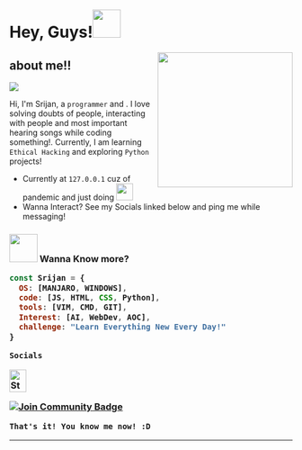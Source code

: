 <h1>Hey, Guys!<img src="https://c.tenor.com/4P02Cdfd26MAAAAj/baby-yoda-so-cute.gif" width="50"></h1>
<img align='right' src="https://media.tenor.com/images/b7939d73d32cb3ce5e48a80dd35dc599/tenor.gif" width="240" height = "240">

<h2><b> about me!! </b><br></h2> 

![](https://komarev.com/ghpvc/?username=Srijandev&label=PROFILE+VIEWS)


Hi, I'm Srijan, a `programmer` and . I love solving doubts of people, interacting with people and most important hearing songs while coding something!. Currently, I am learning `Ethical Hacking` and exploring `Python` projects!

- Currently at `127.0.0.1` cuz of pandemic and just doing  <img src="https://media.giphy.com/media/WUlplcMpOCEmTGBtBW/giphy.gif" width="30">
- Wanna Interact? See my Socials linked below and ping me while messaging! 
<h3><img src="https://media.giphy.com/media/VgCDAzcKvsR6OM0uWg/giphy.gif" width="50"> Wanna Know more?


```javascript
const Srijan = {
  OS: [MANJARO, WINDOWS],  
  code: [JS, HTML, CSS, Python],
  tools: [VIM, CMD, GIT],
  Interest: [AI, WebDev, AOC],
  challenge: "Learn Everything New Every Day!"
}
```
```Socials```

<img src="https://raw.githubusercontent.com/peterthehan/peterthehan/master/assets/discord.svg" height = "40" width = "30" alt="Star Badge"/>

<a href="https://discord.gg/2etPk4pyQ2"><img src="https://img.shields.io/discord/733027681184251937.svg?style=flat&label=Join%20Community&color=7289DA" alt="Join Community Badge"/></a><br> 

```
That's it! You know me now! :D
```
---
